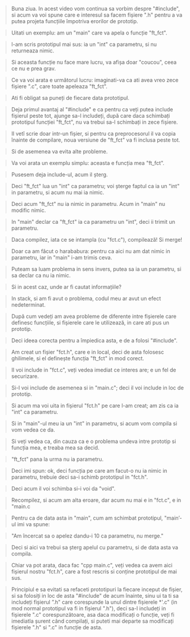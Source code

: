 > Buna ziua. In acest video vom continua sa vorbim despre "#include", si acum va voi spune care e interesul sa facem fișiere ".h" pentru a va putea projeta funcțiile împotriva erorilor de prototip. 

> Uitati un exemplu: am un "main" care va apela o funcție "ft_fct". 

> l-am scris prototipul mai sus: ia un "int" ca parametru, si nu returneaza nimic. 

> Si aceasta funcție nu face mare lucru, va afișa doar "coucou", ceea ce nu e prea grav. 

> Ce va voi arata e următorul lucru: imaginati-va ca ati avea vreo zece fișiere ".c", care toate apeleaza "ft_fct". 

> Ati fi obligat sa puneți de fiecare data prototipul. 

> Deja primul avantaj al "#include" e ca pentru ca veți putea include fișierul peste tot, ajunge sa-l includeți, după care daca schimbați prototipul funcției "ft_fct", nu va trebui sa-l schimbați in zece fișiere.

> II vetî scrie doar intr-un fișier, si pentru ca preprocesorul il va copia înainte de compilare, noua versiune de "ft_fct" va fi inclusa peste tot. 

> Si de asemenea va evita alte probleme. 

> Va voi arata un exemplu simplu: aceasta e funcția mea "ft_fct". 

> Pusesem deja include-ul, acum il șterg. 

> Deci "ft_fct" lua un "int" ca parametru; voi șterge faptul ca ia un "int" in parametru, si acum nu mai ia nimic. 

> Deci acum "ft_fct" nu ia nimic in parametru. Acum in "main" nu modific nimic. 

> In "main" declar ca "ft_fct" ia ca parametru un "int", deci ii trimit un parametru. 

> Daca compilez, iata ce se intampla (cu "fct.c"), compilează! Si merge! 

> Doar ca am făcut o harababura: pentru ca aici nu am dat nimic in parametru, iar in "main" i-am trimis ceva. 

> Puteam sa luam problema in sens invers,	putea sa ia un parametru, si sa declar ca nu ia nimic. 

> Si in acest caz, unde ar fi cautat informațiile? 

> In stack, si am fi avut o problema, codul meu ar avut un efect nedeterminat. 

> După cum vedeți am avea probleme de diferente intre fișierele care definesc funcțiile, si fișierele care le utilizează, in care ati pus un prototip. 

> Deci ideea corecta pentru a împiedica asta, e de a folosi "#include". 

> Am creat un fișier "fct.h", care e in local, deci de asta folosesc ghilimele, si el definește funcția "ft_fct" in mod corect. 

> II voi include in "fct.c", veți vedea imediat ce interes are; e un fel de securizare. 

> Si-I voi include de asemenea si in "main.c"; deci il voi include in loc de prototip. 

> Si acum ma voi uita in fișierul "fct.h" pe care l-am creat; am zis ca ia "int" ca parametru. 

> Si in "main"-ul meu ia un "int" in parametru, si acum vom compila si vom vedea ce da.

> Si veți vedea ca, din cauza ca e o problema undeva intre prototip si funcția mea, e treaba mea sa decid. 

> "ft_fct" pana la urma nu ia parametru. 

> Deci imi spun: ok, deci funcția pe care am facut-o nu ia nimic in parametru, trebuie deci sa-i schimb prototipul in "fct.h". 

> Deci acum il voi schimba si-i voi da "void". 

> Recompilez, si acum am alta eroare, dar acum nu mai e in "fct.c", e in "main.c 

> Pentru ca de data asta in "main", cum am schimbat prototipul, "main’-ul imi va spune: 

> "Am încercat sa o apelez dandu-i 10 ca parametru, nu merge." 

> Deci si aici va trebui sa șterg apelul cu parametru, si de data asta va compila. 

> Chiar va pot arata, daca fac "cpp main.c", veți vedea ca avem aici fișierul nostru "fct.h", care a fost rescris si conține prototipul de mai sus. 

> Principiul e sa evitati sa refaceti prototipuri la fiecare inceput de fișier, si sa folosiți in loc de asta "#include" de acum înainte, sinu ui ta ti sa includeți fișierul ”.h" care corespunde la unul dintre fișierele *'.c" (in mod normal prototipul va fi in fișierul ".h"), deci sa-l includeți in fișierele ".c" corespunzătoare, asa daca modificați o funcție, veți fi imediatla șurent când compilați, si puteti mai departe sa modificați fișierele ".h" si ".c" in funcție de asta.
